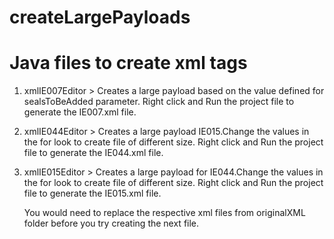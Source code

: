 # createLargePayloads
# Java files to create xml tags

1. xmlIE007Editor > Creates a large payload based on the value defined for sealsToBeAdded parameter.
   Right click and Run the project file to generate the IE007.xml file.
2. xmlIE044Editor > Creates a large payload IE015.Change the values in the for look to create file of different size.
   Right click and Run the project file to generate the IE044.xml file.
3. xmlIE015Editor > Creates a large payload for IE044.Change the values in the for look to create file of different size.
   Right click and Run the project file to generate the IE015.xml file.
   
   You would need to replace the respective xml files from originalXML folder before you try creating the next file.


